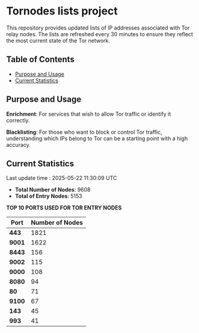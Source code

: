 # Tornodes lists project

This repository provides updated lists of IP addresses associated with Tor relay nodes. The lists are refreshed every 30 minutes to ensure they reflect the most current state of the Tor network.

## Table of Contents

- [Purpose and Usage](#purpose-and-usage)
- [Current Statistics](#current-statistics)


## Purpose and Usage

**Enrichment**: For services that wish to allow Tor traffic or identify it correctly.

**Blacklisting**: For those who want to block or control Tor traffic, understanding which IPs belong to Tor can be a starting point with a high accuracy.

## Current Statistics

Last update time : 2025-05-22 11:30:09 UTC

- **Total Number of Nodes**: 9608
- **Total of Entry Nodes**: 5153

**TOP 10 PORTS USED FOR TOR ENTRY NODES**

| **Port** | **Number of Nodes** |
|------|-----------------|
| **443**   | 1821  |
| **9001**   | 1622  |
| **8443**   | 156  |
| **9002**   | 115  |
| **9000**   | 108  |
| **8080**   | 94  |
| **80**   | 71  |
| **9100**   | 67  |
| **143**   | 45  |
| **993**   | 41  |

